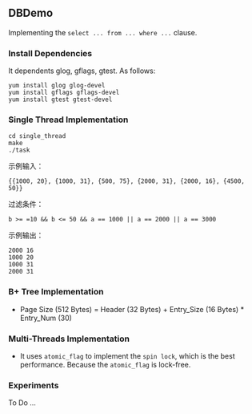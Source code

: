 ## DBDemo

Implementing the `select ... from ... where ...` clause.

### Install Dependencies

It dependents glog, gflags, gtest. As follows:

```shell
yum install glog glog-devel
yum install gflags gflags-devel
yum install gtest gtest-devel
```

### Single Thread Implementation

```shell
cd single_thread
make
./task
```

示例输入：

```shell
{{1000, 20}, {1000, 31}, {500, 75}, {2000, 31}, {2000, 16}, {4500, 50}}
```

过滤条件：

```shell
b >= =10 && b <= 50 && a == 1000 || a == 2000 || a == 3000
```

示例输出：

```shell
2000 16
1000 20
1000 31
2000 31
```

### B+ Tree Implementation

* Page Size (512 Bytes) = Header (32 Bytes) + Entry_Size (16 Bytes) * Entry_Num (30)

### Multi-Threads Implementation

* It uses `atomic_flag` to implement the `spin lock`, which is the best performance. Because the  `atomic_flag` is lock-free.

### Experiments

To Do ...

